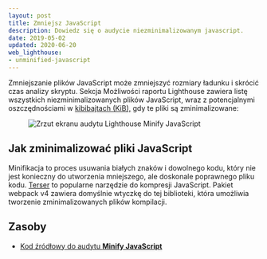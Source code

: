 ```yaml
---
layout: post
title: Zmniejsz JavaScript
description: Dowiedz się o audycie niezminimalizowanym javascript.
date: 2019-05-02
updated: 2020-06-20
web_lighthouse:
- unminified-javascript
---
```


Zmniejszanie plików JavaScript może zmniejszyć rozmiary ładunku i skrócić czas analizy skryptu. Sekcja Możliwości raportu Lighthouse zawiera listę wszystkich niezminimalizowanych plików JavaScript, wraz z potencjalnymi oszczędnościami w [kibibajtach (KiB),](https://en.wikipedia.org/wiki/Kibibyte) gdy te pliki są zminimalizowane:

<figure class="w-figure"><img class="w-screenshot" src="unminified-javascript.png" alt="Zrzut ekranu audytu Lighthouse Minify JavaScript"></figure>

## Jak zminimalizować pliki JavaScript

Minifikacja to proces usuwania białych znaków i dowolnego kodu, który nie jest konieczny do utworzenia mniejszego, ale doskonale poprawnego pliku kodu. [Terser](https://github.com/terser-js/terser) to popularne narzędzie do kompresji JavaScript. Pakiet webpack v4 zawiera domyślnie wtyczkę do tej biblioteki, która umożliwia tworzenie zminimalizowanych plików kompilacji.

## Zasoby

- [Kod źródłowy do audytu **Minify JavaScript**](https://github.com/GoogleChrome/lighthouse/blob/master/lighthouse-core/audits/byte-efficiency/unminified-javascript.js)
